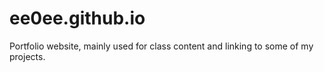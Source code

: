 # ee0ee.github.io
Portfolio website, mainly used for class content and linking to some of my projects.
